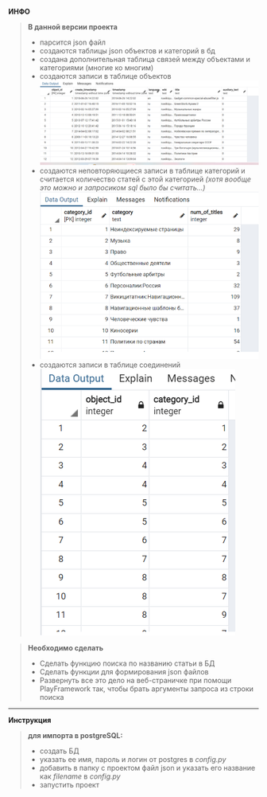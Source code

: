 **ИНФО**  
> **В данной версии проекта**  
> * парсится json файл
> * создаются таблицы json объектов и категорий в бд  
> * создана дополнительная таблица связей между объектами и категориями (многие ко многим)
> * создаются записи в таблице объектов
> ![](Images/wiki.png)
> * создаются неповторяющиеся записи в таблице категорий и считается количество статей с этой категорией *(хотя вообще это можно и запросиком sql было бы считать...)*
> ![](Images/category.png)
> * создаются записи в таблице соединений
> ![](Images/connecting.png)

> **Необходимо сделать**
> * Сделать функцию поиска по названию статьи в БД
> * Сделать функции для формирования json файлов 
> * Развернуть все это дело на веб-страничке при помощи PlayFramework так, чтобы брать аргументы запроса из строки поиска
****

**Инструкция**
> **для импорта в postgreSQL:**  
> * создать БД
> * указать ее имя, пароль и логин от postgres в *config.py*
> * добавить в папку с проектом файл json и указать его название как *filename* в *config.py*  
> * запустить проект